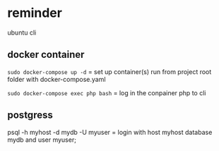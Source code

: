 # reminder

ubuntu cli

docker container
----------------

`sudo docker-compose up -d` = set up container(s) run from project root folder with docker-compose.yaml

`sudo docker-compose exec php bash` = log in the conpainer php to cli

postgress
---------

psql -h myhost -d mydb -U myuser = login with host myhost database mydb and user myuser;
